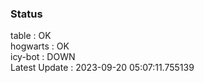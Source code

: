 ### Status


table : OK  
hogwarts : OK  
icy-bot : DOWN  
Latest Update : 2023-09-20 05:07:11.755139
